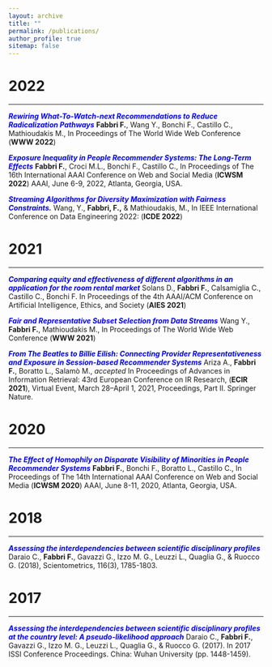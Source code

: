 ```yaml
---
layout: archive
title: ""
permalink: /publications/
author_profile: true
sitemap: false
---
```



2022
===
***

**<span style="color:blue">*Rewiring What-To-Watch-next Recommendations to Reduce Radicalization Pathways*</span>** **Fabbri F.**, Wang Y., Bonchi F., Castillo C., Mathioudakis M., In Proceedings of The World Wide Web Conference (**WWW 2022**)

**<span style="color:blue">*Exposure Inequality in People Recommender Systems: The Long-Term Effects*</span>** **Fabbri F.**, Croci M.L., Bonchi F., Castillo C., In Proceedings of The 16th International AAAI Conference on Web and Social Media (**ICWSM 2022**) AAAI, June 6-9, 2022, Atlanta, Georgia, USA. <a href="https://arxiv.org/pdf/2112.08237.pdf"><i class="fas fa-file-pdf"></i></a>



**<span style="color:blue">*Streaming Algorithms for Diversity Maximization with Fairness Constraints.*</span>** Wang, Y., **Fabbri, F.,** & Mathioudakis, M., In IEEE International Conference on Data Engineering 2022: (**ICDE 2022**)


2021
===
***

**<span style="color:blue">*Comparing equity and effectiveness of different algorithms in an application for the room rental market*</span>** Solans D., **Fabbri F.**, Calsamiglia C., Castillo C., Bonchi F. In Proceedings of the 4th AAAI/ACM Conference on Artificial Intelligence, Ethics, and Society (**AIES 2021**) <a href="https://frafabbri.github.io/files/AIES2021.pdf"><i class="fas fa-file-pdf"></i></a>


**<span style="color:blue">*Fair and Representative Subset Selection from Data Streams*</span>** Wang Y., **Fabbri F.**, Mathioudakis M., In Proceedings of The World Wide Web Conference (**WWW 2021**) <a href="https://arxiv.org/pdf/2010.04412.pdf"><i class="fas fa-file-pdf"></i></a>

**<span style="color:blue">*From The Beatles to Billie Eilish: Connecting Provider Representativeness and Exposure in Session-based Recommender Systems*</span>**  Ariza A., **Fabbri F.**, Boratto L., Salamò M., *accepted* In Proceedings of Advances in Information Retrieval: 43rd European Conference on IR Research, (**ECIR 2021**), Virtual Event, March 28–April 1, 2021, Proceedings, Part II. Springer Nature. <a href="https://frafabbri.github.io/files/ecir2021.pdf"><i class="fas fa-file-pdf"></i></a>


2020
===
***

**<span style="color:blue">*The Effect of Homophily on Disparate Visibility of Minorities in People Recommender Systems*</span>** **Fabbri F.**, Bonchi F., Boratto L., Castillo C., In Proceedings of The 14th International AAAI Conference on Web and Social Media (**ICWSM 2020**) AAAI, June 8-11, 2020, Atlanta, Georgia, USA. <a href="https://frafabbri.github.io/files/icwsm20FabbriF.pdf"><i class="fas fa-file-pdf"></i></a>

2018
===
***
**<span style="color:blue">*Assessing the interdependencies between scientific disciplinary profiles*</span>**  Daraio C., **Fabbri F.**, Gavazzi G., Izzo M. G., Leuzzi L., Quaglia G., & Ruocco G. (2018), Scientometrics, 116(3), 1785-1803.

2017
===
***
**<span style="color:blue">*Assessing the interdependencies between scientific disciplinary profiles at the country level: A pseudo-likelihood approach*</span>** Daraio C., **Fabbri F.**, Gavazzi G., Izzo M. G., Leuzzi L., Quaglia G., & Ruocco G. (2017). In 2017 ISSI Conference Proceedings. China: Wuhan University (pp. 1448-1459).
